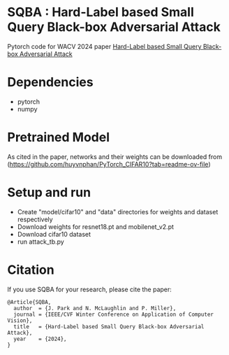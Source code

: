 # SQBA : Hard-Label based Small Query Black-box Adversarial Attack
Pytorch code for WACV 2024 paper [Hard-Label based Small Query Black-box Adversarial Attack](https://openaccess.thecvf.com/content/WACV2024/papers/Park_Hard-Label_Based_Small_Query_Black-Box_Adversarial_Attack_WACV_2024_paper.pdf)

# Dependencies
- pytorch
- numpy

# Pretrained Model
As cited in the paper, networks and their weights can be downloaded from (https://github.com/huyvnphan/PyTorch_CIFAR10?tab=readme-ov-file)

# Setup and run
- Create "model/cifar10" and "data" directories for weights and dataset respectively
- Download weights for resnet18.pt and mobilenet_v2.pt
- Download cifar10 dataset
- run attack_tb.py

# Citation
If you use SQBA for your research, please cite the paper:
```
@Article{SQBA,
  author  = {J. Park and N. McLaughlin and P. Miller},  
  journal = {IEEE/CVF Winter Conference on Application of Computer Vision},
  title   = {Hard-Label based Small Query Black-box Adversarial Attack},
  year    = {2024},
}
```
